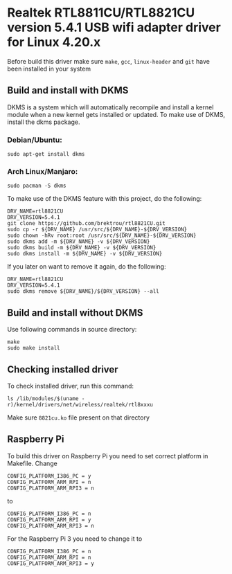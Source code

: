 # Realtek RTL8811CU/RTL8821CU version 5.4.1 USB wifi adapter driver for Linux 4.20.x

Before build this driver make sure `make`, `gcc`, `linux-header` and `git` have been installed in your system

## Build and install with DKMS

DKMS is a system which will automatically recompile and install a kernel module when a new kernel gets installed or updated. To make use of DKMS, install the dkms package.

### Debian/Ubuntu:

    sudo apt-get install dkms

### Arch Linux/Manjaro:

    sudo pacman -S dkms

To make use of the DKMS feature with this project, do the following:

    DRV_NAME=rtl8821CU
    DRV_VERSION=5.4.1
    git clone https://github.com/brektrou/rtl8821CU.git
    sudo cp -r ${DRV_NAME} /usr/src/${DRV_NAME}-${DRV_VERSION}
    sudo chown -hRv root:root /usr/src/${DRV_NAME}-${DRV_VERSION}
    sudo dkms add -m ${DRV_NAME} -v ${DRV_VERSION}
    sudo dkms build -m ${DRV_NAME} -v ${DRV_VERSION}
    sudo dkms install -m ${DRV_NAME} -v ${DRV_VERSION}

If you later on want to remove it again, do the following:

    DRV_NAME=rtl8821CU
    DRV_VERSION=5.4.1
    sudo dkms remove ${DRV_NAME}/${DRV_VERSION} --all

## Build and install without DKMS
Use following commands in source directory:
```
make
sudo make install
```
## Checking installed driver
To check installed driver, run this command:
```
ls /lib/modules/$(uname -r)/kernel/drivers/net/wireless/realtek/rtl8xxxu
```
Make sure `8821cu.ko` file present on that directory

## Raspberry Pi
To build this driver on Raspberry Pi you need to set correct platform in Makefile.
Change
```
CONFIG_PLATFORM_I386_PC = y
CONFIG_PLATFORM_ARM_RPI = n
CONFIG_PLATFORM_ARM_RPI3 = n
```
to
```
CONFIG_PLATFORM_I386_PC = n
CONFIG_PLATFORM_ARM_RPI = y
CONFIG_PLATFORM_ARM_RPI3 = n
```
For the Raspberry Pi 3 you need to change it to
```
CONFIG_PLATFORM_I386_PC = n
CONFIG_PLATFORM_ARM_RPI = n
CONFIG_PLATFORM_ARM_RPI3 = y
```
